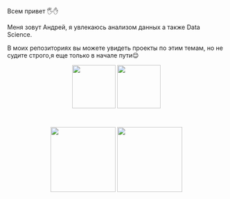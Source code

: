 Всем привет 🖐✋

Меня зовут Андрей, я увлекаюсь анализом данных а также Data Science.

В моих репозиториях вы можете увидеть проекты по этим темам, но не судите строго,я еще только в начале пути😌


<p align='center'>
   <a href="https://github-readme-stats.vercel.app/api?username=romankh3&show_icons=true&count_private=true">
       <img height=100 src="https://github-readme-stats.vercel.app/api?username=AndrewKleonskiy&show_icons=true&count_private=true"/></a>
   <a href="https://github.com/romankh3/github-readme-stats">
       <img height=100 src="https://github-readme-stats.vercel.app/api/top-langs/?username=AndrewKleonskiy&layout=compact"/></a>
</p>




<p align="center" style="margin: 40px 0">
   <a href="https://github.com/romankh3/github-profile-views-counter">
       <img width="150px" src="https://komarev.com/ghpvc/?username=AndrewKleonskiy&color=DE002D"></a>
      <a href="https://t.me/AndrewK9" ><img width="150px" src="https://img.shields.io/badge/Telegram-2CA5E0?style=for-the-badge&logo=telegram&logoColor=white" /> 
   </a>
<p>
    
   
   

